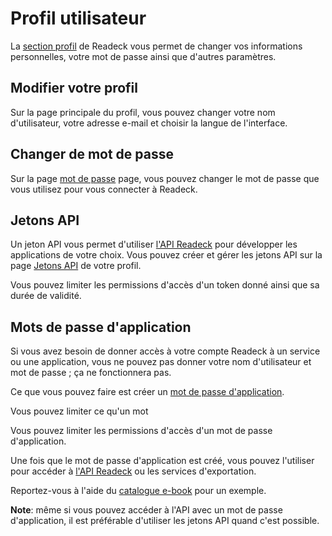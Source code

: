 # Profil utilisateur

La [section profil](readeck-instance://profile) de Readeck vous permet de changer vos informations personnelles, votre mot de passe ainsi que d'autres paramètres.

## Modifier votre profil

Sur la page principale du profil, vous pouvez changer votre nom d'utilisateur, votre adresse e-mail et choisir la langue de l'interface.

## Changer de mot de passe

Sur la page [mot de passe](readeck-instance://profile/password) page, vous pouvez changer le mot de passe que vous utilisez pour vous connecter à Readeck.

## Jetons API

Un jeton API vous permet d'utiliser [l'API Readeck](readeck-instance://docs/api) pour développer les applications de votre choix. Vous pouvez créer et gérer les jetons API sur la page [Jetons API](readeck-instance://profile/tokens) de votre profil.

Vous pouvez limiter les permissions d'accès d'un token donné ainsi que sa durée de validité.

## Mots de passe d'application

Si vous avez besoin de donner accès à votre compte Readeck à un service ou une application, vous ne pouvez pas donner votre nom d'utilisateur et mot de passe ; ça ne fonctionnera pas.

Ce que vous pouvez faire est créer un [mot de passe d'application](readeck-instance://profile/credentials).

Vous pouvez limiter ce qu'un mot 

Vous pouvez limiter les permissions d'accès d'un mot de passe d'application.

Une fois que le mot de passe d'application est créé, vous pouvez l'utiliser pour accéder à [l'API Readeck](readeck-instance://docs/api) ou les services d'exportation.

Reportez-vous à l'aide du [catalogue e-book](./opds.md) pour un exemple.

**Note**: même si vous pouvez accéder à l'API avec un mot de passe d'application, il est préférable d'utiliser les jetons API quand c'est possible.

